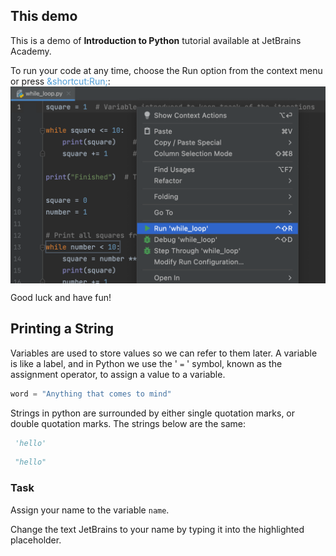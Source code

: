 ## This demo

This is a demo of **Introduction to Python** tutorial available at JetBrains Academy.
<div class='hint' title="Running the code">
To run your code at any time, choose the Run option from the context menu or press <span style="color: #509DD6">&shortcut:Run;</span>:

<style>
img {
  display: block;
  margin-left: auto;
  margin-right: auto;
}
</style>
<img src="edu_context_menu_run.png" class="center" width=600>
</div>

Good luck and have fun!

## Printing a String
Variables are used to store values so we can refer to them later. A variable
is like a label, and in Python we use the ' `=` ' symbol, known as the
assignment operator, to assign a value to a variable.
```python
word = "Anything that comes to mind"
```
Strings in python are surrounded by either single quotation marks, or double quotation marks.
The strings below are the same:
```python
 'hello'
```
```python
 "hello"
 ```

### Task
Assign your name to the variable ```name```.

<div class='hint' >
Change the text JetBrains to your name by typing it into the highlighted placeholder.</div>